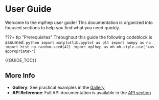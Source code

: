 # User Guide

Welcome to the mplhep user guide! This documentation is organized into focused sections to help you find what you need quickly.

???+ tip "Prerequisites"
    Throughout this guide the following codeblock is assumed.
    ```python
    import matplotlib.pyplot as plt
    import numpy as np
    import hist
    np.random.seed(42)
    import mplhep as mh
    mh.style.use('<as appropriate>')
    ```

{{GUIDE_TOC}}

## More Info

- **Gallery**: See practical examples in the [Gallery](gallery.md)
- **API Reference**: Full API documentation is available in the [API section](api.md)
